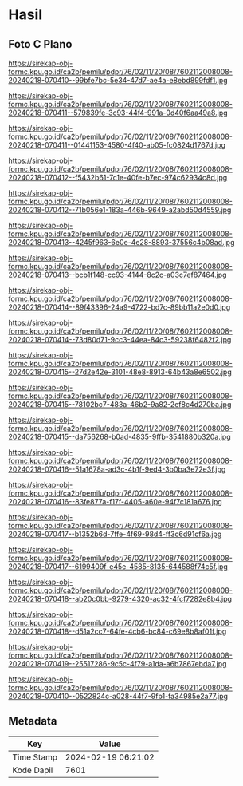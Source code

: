# Hasil

## Foto C Plano

https://sirekap-obj-formc.kpu.go.id/ca2b/pemilu/pdpr/76/02/11/20/08/7602112008008-20240218-070410--99bfe7bc-5e34-47d7-ae4a-e8ebd899fdf1.jpg

https://sirekap-obj-formc.kpu.go.id/ca2b/pemilu/pdpr/76/02/11/20/08/7602112008008-20240218-070411--579839fe-3c93-44f4-991a-0d40f6aa49a8.jpg

https://sirekap-obj-formc.kpu.go.id/ca2b/pemilu/pdpr/76/02/11/20/08/7602112008008-20240218-070411--01441153-4580-4f40-ab05-fc0824d1767d.jpg

https://sirekap-obj-formc.kpu.go.id/ca2b/pemilu/pdpr/76/02/11/20/08/7602112008008-20240218-070412--f5432b61-7c1e-40fe-b7ec-974c62934c8d.jpg

https://sirekap-obj-formc.kpu.go.id/ca2b/pemilu/pdpr/76/02/11/20/08/7602112008008-20240218-070412--71b056e1-183a-446b-9649-a2abd50d4559.jpg

https://sirekap-obj-formc.kpu.go.id/ca2b/pemilu/pdpr/76/02/11/20/08/7602112008008-20240218-070413--4245f963-6e0e-4e28-8893-37556c4b08ad.jpg

https://sirekap-obj-formc.kpu.go.id/ca2b/pemilu/pdpr/76/02/11/20/08/7602112008008-20240218-070413--bcb1f148-cc93-4144-8c2c-a03c7ef87464.jpg

https://sirekap-obj-formc.kpu.go.id/ca2b/pemilu/pdpr/76/02/11/20/08/7602112008008-20240218-070414--89f43396-24a9-4722-bd7c-89bb11a2e0d0.jpg

https://sirekap-obj-formc.kpu.go.id/ca2b/pemilu/pdpr/76/02/11/20/08/7602112008008-20240218-070414--73d80d71-9cc3-44ea-84c3-59238f6482f2.jpg

https://sirekap-obj-formc.kpu.go.id/ca2b/pemilu/pdpr/76/02/11/20/08/7602112008008-20240218-070415--27d2e42e-3101-48e8-8913-64b43a8e6502.jpg

https://sirekap-obj-formc.kpu.go.id/ca2b/pemilu/pdpr/76/02/11/20/08/7602112008008-20240218-070415--78102bc7-483a-46b2-9a82-2ef8c4d270ba.jpg

https://sirekap-obj-formc.kpu.go.id/ca2b/pemilu/pdpr/76/02/11/20/08/7602112008008-20240218-070415--da756268-b0ad-4835-9ffb-3541880b320a.jpg

https://sirekap-obj-formc.kpu.go.id/ca2b/pemilu/pdpr/76/02/11/20/08/7602112008008-20240218-070416--51a1678a-ad3c-4b1f-9ed4-3b0ba3e72e3f.jpg

https://sirekap-obj-formc.kpu.go.id/ca2b/pemilu/pdpr/76/02/11/20/08/7602112008008-20240218-070416--83fe877a-f17f-4405-a60e-94f7c181a676.jpg

https://sirekap-obj-formc.kpu.go.id/ca2b/pemilu/pdpr/76/02/11/20/08/7602112008008-20240218-070417--b1352b6d-7ffe-4f69-98d4-ff3c6d91cf6a.jpg

https://sirekap-obj-formc.kpu.go.id/ca2b/pemilu/pdpr/76/02/11/20/08/7602112008008-20240218-070417--6199409f-e45e-4585-8135-644588f74c5f.jpg

https://sirekap-obj-formc.kpu.go.id/ca2b/pemilu/pdpr/76/02/11/20/08/7602112008008-20240218-070418--ab20c0bb-9279-4320-ac32-4fcf7282e8b4.jpg

https://sirekap-obj-formc.kpu.go.id/ca2b/pemilu/pdpr/76/02/11/20/08/7602112008008-20240218-070418--d51a2cc7-64fe-4cb6-bc84-c69e8b8af01f.jpg

https://sirekap-obj-formc.kpu.go.id/ca2b/pemilu/pdpr/76/02/11/20/08/7602112008008-20240218-070419--25517286-9c5c-4f79-a1da-a6b7867ebda7.jpg

https://sirekap-obj-formc.kpu.go.id/ca2b/pemilu/pdpr/76/02/11/20/08/7602112008008-20240218-070410--0522824c-a028-44f7-9fb1-fa34985e2a77.jpg


## Metadata

| Key        | Value               |
| ---------- | ------------------- |
| Time Stamp | 2024-02-19 06:21:02 |
| Kode Dapil | 7601                |



